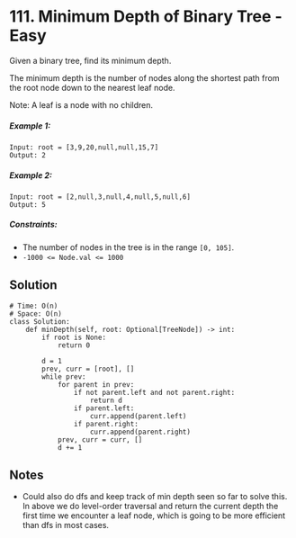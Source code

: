 # 111. Minimum Depth of Binary Tree - Easy

Given a binary tree, find its minimum depth.

The minimum depth is the number of nodes along the shortest path from the root node down to the nearest leaf node.

Note: A leaf is a node with no children.

##### Example 1:

```
Input: root = [3,9,20,null,null,15,7]
Output: 2
```

##### Example 2:

```
Input: root = [2,null,3,null,4,null,5,null,6]
Output: 5
```

##### Constraints:

- The number of nodes in the tree is in the range `[0, 105]`.
- `-1000 <= Node.val <= 1000`

## Solution

```
# Time: O(n)
# Space: O(n)
class Solution:
    def minDepth(self, root: Optional[TreeNode]) -> int:
        if root is None:
            return 0
        
        d = 1
        prev, curr = [root], []
        while prev:
            for parent in prev:
                if not parent.left and not parent.right:
                    return d
                if parent.left:
                    curr.append(parent.left)
                if parent.right:
                    curr.append(parent.right)
            prev, curr = curr, []
            d += 1
```

## Notes
- Could also do dfs and keep track of min depth seen so far to solve this. In above we do level-order traversal and return the current depth the first time we encounter a leaf node, which is going to be more efficient than dfs in most cases.